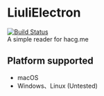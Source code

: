 # LiuliElectron
[![Build Status](https://travis-ci.com/greatbridf/LiuliElectron.svg?token=ncMN4paT5YpmskkyPYRb&branch=master)](https://travis-ci.com/greatbridf/LiuliElectron)  
A simple reader for hacg.me
## Platform supported
- macOS
- Windows、Linux (Untested)
